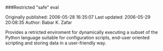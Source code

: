 ###Restricted "safe" eval

Originally published: 2006-05-28 16:35:07
Last updated: 2006-05-29 20:08:35
Author: Babar K. Zafar

Provides a retricted enviroment for dynamically executing a subset of the Python language suitable for configuration scripts, end-user oriented scripting and storing data in a user-friendly way.